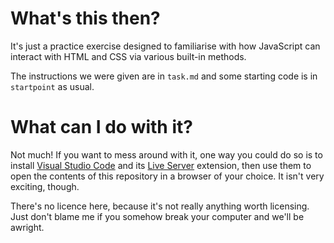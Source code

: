 # What's this then?

It's just a practice exercise designed to familiarise with how JavaScript can interact with HTML and CSS via various built-in methods.

The instructions we were given are in `task.md` and some starting code is in `startpoint` as usual.

# What can I do with it?

Not much! If you want to mess around with it, one way you could do so is to install [Visual Studio Code](https://code.visualstudio.com/) and its [Live Server](https://marketplace.visualstudio.com/items?itemName=ritwickdey.LiveServer) extension, then use them to open the contents of this repository in a browser of your choice. It isn't very exciting, though.

There's no licence here, because it's not really anything worth licensing. Just don't blame me if you somehow break your computer and we'll be awright.
